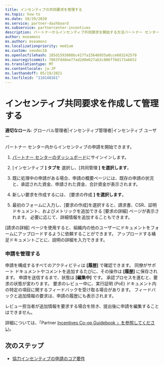 ```yaml
---
title: インセンティブの共同要求を管理する
ms.topic: how-to
ms.date: 10/29/2020
ms.service: partner-dashboard
ms.subservice: partnercenter-incentives
description: パートナーからインセンティブ共同請求を開始する方法パートナー センター。 申請を構成するすべてのアクティビティは履歴で確認できます。
author: mseamons
ms.author: mseamons
ms.localizationpriority: medium
ms.custom: seodec18
ms.openlocfilehash: 185d1593808bc417fa15646955a0cce683242570
ms.sourcegitcommit: 7063fdddee77ad2d8e627ab3c806f76d173ab652
ms.translationtype: MT
ms.contentlocale: ja-JP
ms.lasthandoff: 05/19/2021
ms.locfileid: "110148161"
---
```

# <a name="create-and-manage-an-incentives-co-op-claim"></a>インセンティブ共同要求を作成して管理する

**適切なロール**: グローバル管理者|インセンティブ管理者|インセンティブ ユーザー

パートナー センター内からインセンティブの申請を開始できます。

1. [パートナー センターのダッシュボード](https://partner.microsoft.com/dashboard/)にサインインします。

2. [インセンティブ **] タブを** 選択し、[共同管理 **] を選択します**。

3. 既に処理中の申請がある場合、申請の概要ページには、既存の申請の状況と、承認された資金、申請された資金、合計資金が表示されます。

4. 新しい要求を作成するには、 [要求の作成 **] を選択します**。

5. 最初のフォームに入力し、[要求の作成]を選択すると、請求書、CSR、証明ドキュメント、およびメトリックを追加できる [要求の詳細] ページが表示されます。 必要に応じて、詳細情報を追加することもできます。

[請求の詳細] ページを使用すると、組織内の他のユーザーにドキュメントをフォームにアップロードするように依頼することができます。 アップロードする補足ドキュメントごとに、説明の詳細を入力できます。 

### <a name="manage-your-claims"></a>申請を管理する

申請を構成するすべてのアクティビティは **[履歴]** で確認できます。 同僚がサポート ドキュメントやコメントを追加するたびに、その操作は **[履歴]** に保存されます。 申請を送信するまで、状態は **[編集中]** です。 承認プロセスを進むと、要求の状態が変わります。 要求のレビュー中に、実行証明 (PoE) ドキュメント内の特定の項目に関するフィードバックを受け取る場合があります。 フィードバックと追加情報の要求は、申請の履歴にも表示されます。

レビュー担当者が追加情報を要求する場合を除き、提出後に申請を編集することはできません。

詳細については、「Partner [Incentives Co-op Guidebook 」を参照してください](https://assetsprod.microsoft.com/co-op-guidebook.pdf)。

## <a name="next-steps"></a>次のステップ

- [協力インセンティブの申請のコア要件](core-requirements.md)